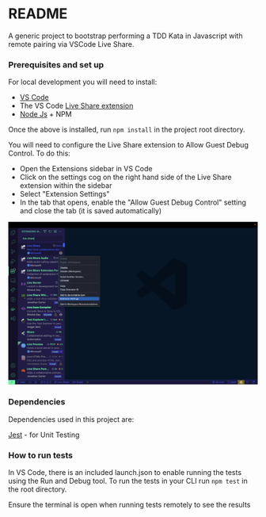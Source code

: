 # README #

A generic project to bootstrap performing a TDD Kata in Javascript with remote pairing via VSCode Live Share.

### Prerequisites and set up

For local development you will need to install:

- [VS Code](https://code.visualstudio.com/) 
- The VS Code [Live Share extension](https://marketplace.visualstudio.com/items?itemName=MS-vsliveshare.vsliveshare-pack)
- [Node Js](https://nodejs.org/en/download/) + NPM 

Once the above is installed, run `npm install` in the project root directory.

You will need to configure the Live Share extension to Allow Guest Debug Control. To do this:
  - Open the Extensions sidebar in VS Code
  - Click on the settings cog on the right hand side of the Live Share extension within the sidebar
  - Select "Extension Settings"
  - In the tab that opens, enable the "Allow Guest Debug Control" setting and close the tab (it is saved automatically)

  ![How to open Live Share extension settings](LiveShareExtensionSettings.png)



### Dependencies

Dependencies used in this project are:

[Jest](https://jestjs.io/) - for Unit Testing

### How to run tests

In VS Code, there is an included launch.json to enable running the tests using the Run and Debug tool. To run the tests in your CLI run `npm test` in the root directory.

Ensure the terminal is open when running tests remotely to see the results
